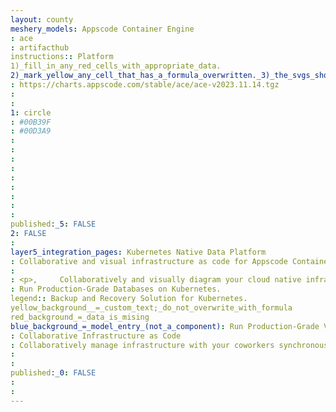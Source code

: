 ```yaml
---
layout: county 
meshery_models: Appscode Container Engine
: ace
: artifacthub
instructions:: Platform
1)_fill_in_any_red_cells_with_appropriate_data.
2)_mark_yellow_any_cell_that_has_a_formula_overwritten._3)_the_svgs_shouldn't_have_xml_header_they_are_added_programmatically_through_workflows: Runtime
: https://charts.appscode.com/stable/ace/ace-v2023.11.14.tgz
: 
: 
1: circle
: #00B39F
: #00D3A9
: 
: 
: 
: 
: 
: 
: 
: 
: 
published:_5: FALSE
2: FALSE
: 
layer5_integration_pages: Kubernetes Native Data Platform
: Collaborative and visual infrastructure as code for Appscode Container Engine
: 
: <p>,     Collaboratively and visually diagram your cloud native infrastructure with GitOps-style pipeline integration. Design, test, and manage configuration your Kubernetes-based, containerized applications as a visual topology., </p>, <p>,     Looking for best practice cloud native design and deployment best practices? Choose from thousands of pre-built components in MeshMap. Choose from hundreds of ready-made design patterns by importing templates from Meshery Catalog or use our low code designer, MeshMap, to create and deploy your own cloud native infrastructure designs., </p>
: Run Production-Grade Databases on Kubernetes.
legend:: Backup and Recovery Solution for Kubernetes.
yellow_background__=_custom_text;_do_not_overwrite_with_formula
red_background_=_data_is_mising
blue_background_=_model_entry_(not_a_component): Run Production-Grade Vault on Kubernetes
: Collaborative Infrastructure as Code
: Collaboratively manage infrastructure with your coworkers synchronously sharing the same designs.
: 
: 
published:_0: FALSE
: 
: 
---
```

